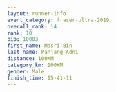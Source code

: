 ```yaml
---
layout: runner-info 
event_category: fraser-ultra-2019 
overall_rank: 14
rank: 10
bib: 10003
first_name: Masri Bin
last_name: Panjang Adni
distance: 100KM
category_km: 100KM
gender: Male
finish_time: 15-41-11
---
```

